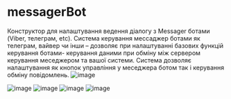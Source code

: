 # messagerBot
Конструктор для налаштування ведення діалогу з Messager ботами (Viber, телеграм, etc).
Система керування мессаджер ботами як телеграм, вайвер чи інши – дозволяє при налаштуванні базових функцій керування ботами-  керування даними при обміну між сервером керування меседжером та вашої системи. Система дозволяє налаштування як кнопок управління у меседжера ботом так і керування обміну повідомлень.
![image](https://user-images.githubusercontent.com/50086036/216780736-c4488b6f-cb05-4c1f-8bda-ac9702260857.png)

![image](https://user-images.githubusercontent.com/50086036/216780771-dcbfddcd-0897-44f4-89b8-7c39538eec82.png)
![image](https://user-images.githubusercontent.com/50086036/216780777-e6e6c955-af4f-452f-96d5-c52e08c380e6.png)
![image](https://user-images.githubusercontent.com/50086036/216780783-8269c0ed-2b38-404a-9f02-766931002525.png)
![image](https://user-images.githubusercontent.com/50086036/216780787-47dff717-59c2-43c1-ad98-266de651efd8.png)
